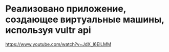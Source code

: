 # Реализовано приложение, создающее виртуальные машины, используя vultr api
https://www.youtube.com/watch?v=JdX_l6ElLMM
